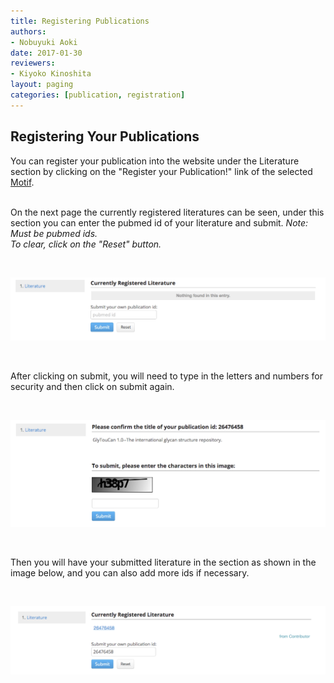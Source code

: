 ```yaml
---
title: Registering Publications
authors:
- Nobuyuki Aoki
date: 2017-01-30
reviewers:
- Kiyoko Kinoshita
layout: paging
categories: [publication, registration]
---
```


Registering Your Publications
------------
You can register your publication into the website under the Literature section by clicking on the "Register your Publication!" link of the selected [Motif](/manual/browse-motif.md).  
<br>

On the next page the currently registered literatures can be seen, under this section you can enter the pubmed id of your literature and submit.  *Note: Must be pubmed ids.*  
*To clear, click on the "Reset" button.*  

<br>

![Glytoucan Literature Section](/images/manual/literature-registration.png)

<br>

After clicking on submit, you will need to type in the letters and numbers for security and then click on submit again.  

<br>

![Glytoucan Literature Section](/images/manual/literature-confirmation.png)

<br>

Then you will have your submitted literature in the section as shown in the image below, and you can also add more ids if necessary.

<br>

![Glytoucan Literature Section](/images/manual/literature-submitted.png)
